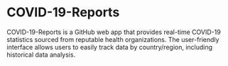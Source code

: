 # COVID-19-Reports
COVID-19-Reports is a GitHub web app that provides real-time COVID-19 statistics sourced from reputable health organizations. The user-friendly interface allows users to easily track data by country/region, including historical data analysis.
